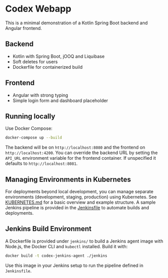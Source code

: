 # Codex Webapp

This is a minimal demonstration of a Kotlin Spring Boot backend and Angular frontend.

## Backend
- Kotlin with Spring Boot, jOOQ and Liquibase
- Soft deletes for users
- Dockerfile for containerized build

## Frontend
- Angular with strong typing
- Simple login form and dashboard placeholder

## Running locally

Use Docker Compose:

```bash
docker-compose up --build
```

The backend will be on `http://localhost:8080` and the frontend on `http://localhost:4200`.
You can override the backend URL by setting the `API_URL` environment variable
for the frontend container. If unspecified it defaults to `http://localhost:8081`.

## Managing Environments in Kubernetes

For deployments beyond local development, you can manage separate environments (development, staging, production) using Kubernetes. See [KUBERNETES.md](KUBERNETES.md) for a basic overview and example structure. A sample Jenkins pipeline is provided in the [Jenkinsfile](Jenkinsfile) to automate builds and deployments.

## Jenkins Build Environment

A Dockerfile is provided under `jenkins/` to build a Jenkins agent image with Node.js, the Docker CLI and `kubectl` installed. Build it with:

```bash
docker build -t codex-jenkins-agent ./jenkins
```

Use this image in your Jenkins setup to run the pipeline defined in `Jenkinsfile`.
